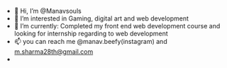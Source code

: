 - 👋 Hi, I’m @Manavsouls
- 👀 I’m interested in Gaming, digital art and web development
- 🌱 I’m currently: Completed  my front end web development course and looking for internship regarding to web development
- 📫 you can reach me @manav.beefy(instagram) and m.sharma28th@gmail.com 
- 

<!---
Manavsouls/Manavsouls is a ✨ special ✨ repository because its `README.md` (this file) appears on your GitHub profile.
You can click the Preview link to take a look at your changes.
--->
